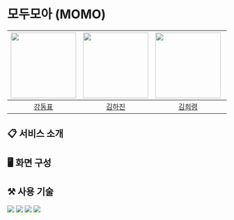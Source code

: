 # 모두모아 (MOMO)

| <a href="https://github.com/97Kzone"><img src="https://avatars.githubusercontent.com/u/76652908?v=4" width="150px"></a> | <a href="https://github.com/hajin618"><img src="https://avatars.githubusercontent.com/u/88872527?v=4?v=4?v=4" width="150px"></a> | <a href="https://github.com/heuirr22"><img src="https://avatars.githubusercontent.com/u/90780022?v=4?v=4?v=4" width="150px"></a> |  <a href="https://github.com/xkagja2006"><img src="https://avatars.githubusercontent.com/u/28944196?v=4?v=4" width="150px"></a> |  <a href="https://github.com/JeongMiiiin"><img src="https://avatars.githubusercontent.com/u/112797177?v=4?v=4?v=4" width="150px"></a> |
| :--: |:--: |:--: |:--: |:--: |
| [강동표](https://github.com/97Kzone) | [김하진](https://github.com/hajin618) | [김희령](https://github.com/heuirr22) | [이지영](https://github.com/xkagja2006) | [정민](https://github.com/JeongMiiiin) 

## 📋 서비스 소개

## 🖥️ 화면 구성

## ⚒️ 사용 기술
<img src="https://img.shields.io/badge/spring-6DB33F?style=for-the-badge&logo=Spring&logoColor=white">&nbsp;<img src="https://img.shields.io/badge/Vue-4FC08D?style=for-the-badge&logo=Vue.js&logoColor=white">&nbsp;<img src="https://img.shields.io/badge/MySQL-4479A1?style=for-the-badge&logo=MySql&logoColor=white">&nbsp;<img src="https://img.shields.io/badge/amazon S3-569A31?style=for-the-badge&logo=amazons3&logoColor=white">
